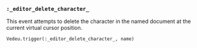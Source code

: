 ### `:_editor_delete_character_`
This event attempts to delete the character in the named
document at the current virtual cursor position.

    Vedeu.trigger(:_editor_delete_character_, name)
